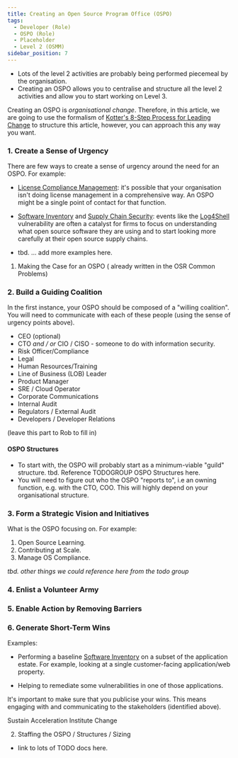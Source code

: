 ```yaml
---
title: Creating an Open Source Program Office (OSPO)
tags: 
  - Developer (Role)
  - OSPO (Role)
  - Placeholder
  - Level 2 (OSMM)
sidebar_position: 7
---
```


- Lots of the level 2 activities are probably being performed piecemeal by the organisation.
- Creating an OSPO allows you to centralise and structure all the level 2 activities and allow you to start working on Level 3.


Creating an OSPO is _organisational change_.  Therefore, in this article, we are going to use the formalism of [Kotter's 8-Step Process for Leading Change](https://en.wikipedia.org/wiki/Change_management#Change_models) to structure this article, however, you can approach this any way you want.


### 1.  Create a Sense of Urgency

There are few ways to create a sense of urgency around the need for an OSPO.  For example:

- [License Compliance Management](License-Management): it's possible that your organisation isn't doing license management in a comprehensive way.  An OSPO might be a single point of contact for that function.

- [Software Inventory](Software-Inventory) and [Supply Chain Security](Supply-Chain-Security):  events like the [Log4Shell]() vulnerability are often a catalyst for firms to focus on understanding what open source software they are using and to start looking more carefully at their open source supply chains.

- tbd. ... add more examples here.

1. Making the Case for an OSPO ( already written in the OSR Common Problems)

### 2. Build a Guiding Coalition

In the first instance, your OSPO should be composed of a "willing coalition".  You will need to communicate with each of these people (using the sense of urgency points above).

- CEO	(optional)
- CTO	_and / or_ CIO / CISO - someone to do with information security.
- Risk Officer/Compliance	
- Legal	
- Human Resources/Training	
- Line of Business (LOB) Leader	
- Product Manager	
- SRE / Cloud Operator	
- Corporate Communications	
- Internal Audit	
- Regulators / External Audit
- Developers / Developer Relations

(leave this part to Rob to fill in)

#### OSPO Structures

- To start with, the OSPO will probably start as a minimum-viable "guild" structure. tbd.  Reference TODOGROUP OSPO Structures here.  
- You will need to figure out who the OSPO "reports to", i.e an owning function, e.g. with the CTO, COO.  This will highly depend on your organisational structure.    

### 3. Form a Strategic Vision and Initiatives

What is the OSPO focusing on.  For example:  

1.  Open Source Learning.  
2.  Contributing at Scale.
3.  Manage OS Compliance.

_tbd. other things we could reference here from the todo group_

### 4. Enlist a Volunteer Army
### 5. Enable Action by Removing Barriers
### 6. Generate Short-Term Wins

Examples:

- Performing a baseline [Software Inventory]() on a subset of the application estate.  For example, looking at a single  customer-facing application/web property.

- Helping to remediate some vulnerabilities in one of those applications.

It's important to make sure that you publicise your wins.  This means engaging with and communicating to the stakeholders (identified above).



Sustain Acceleration
Institute Change


2.  Staffing the OSPO / Structures / Sizing

- link to lots of TODO docs here.





